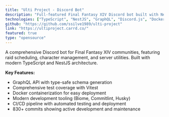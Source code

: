 ```yaml
---
title: "Ulti Project - Discord Bot"
description: "Full-featured Final Fantasy XIV Discord bot built with NestJS and GraphQL"
technologies: ["TypeScript", "NestJS", "GraphQL", "Discord.js", "Docker", "PostgreSQL"]
github: "https://github.com/ssilve1989/ulti-project"
link: "https://ultiproject.carrd.co/"
featured: true
type: "opensource"
---
```


A comprehensive Discord bot for Final Fantasy XIV communities, featuring raid scheduling, character management, and server utilities. Built with modern TypeScript and NestJS architecture.

**Key Features:**

- GraphQL API with type-safe schema generation
- Comprehensive test coverage with Vitest
- Docker containerization for easy deployment
- Modern development tooling (Biome, Commitlint, Husky)
- CI/CD pipeline with automated testing and deployment
- 830+ commits showing active development and maintenance
